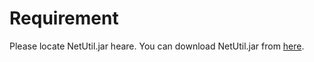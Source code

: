 Requirement
===========

Please locate NetUtil.jar heare.
You can download NetUtil.jar from [here](http://www.sciss.de/netutil/).
